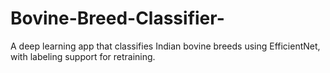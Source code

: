 # Bovine-Breed-Classifier-
A deep learning app that classifies Indian bovine breeds using EfficientNet, with labeling support for retraining.
